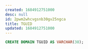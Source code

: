 ```yaml
---
created: 1684912751000
desc: null
id: 2pwm2whcvgsnb30gv25ngca
title: TGUID
updated: 1684912751000
---
```


```sql
CREATE DOMAIN TGUID AS VARCHAR(38);
```